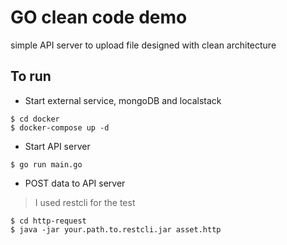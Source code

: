 # GO clean code demo

simple API server to upload file designed with clean architecture

## To run

- Start external service, mongoDB and localstack 
```shell
$ cd docker
$ docker-compose up -d
```

- Start API server
```shell
$ go run main.go
```

- POST data to API server
> I used restcli for the test
```shell
$ cd http-request
$ java -jar your.path.to.restcli.jar asset.http
```